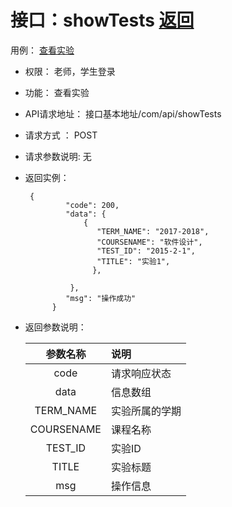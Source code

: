 # 接口：showTests  [返回](../README.md)
用例： [查看实验](../用例/查看实验.md)

* 权限：
    老师，学生登录

* 功能：
    查看实验

* API请求地址：
   接口基本地址/com/api/showTests

* 请求方式 ：
   POST

* 请求参数说明:
    无

* 返回实例：
    
       {
               "code": 200,                         
               "data": {
                   {
                      "TERM_NAME": "2017-2018",
                      "COURSENAME": "软件设计",
                      "TEST_ID": "2015-2-1",
                      "TITLE": "实验1",
                     },
                     
                },              
               "msg": "操作成功"
            }

* 返回参数说明：

  |参数名称|说明|
  |:---------:|:--------------------------------------------------------|
  |code|请求响应状态|
  |data|信息数组|
  |TERM_NAME|实验所属的学期|
  |COURSENAME|课程名称|
  |TEST_ID|实验ID|
  |TITLE|实验标题|
  |msg|操作信息|
 